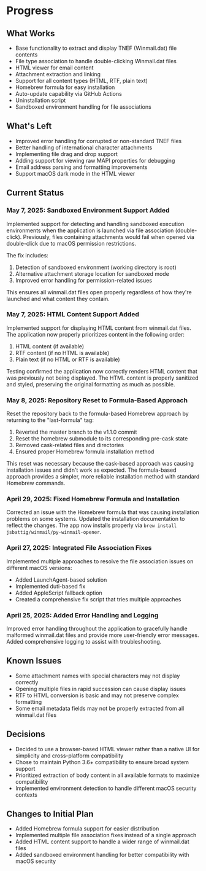 # Progress

## What Works

- Base functionality to extract and display TNEF (Winmail.dat) file contents
- File type association to handle double-clicking Winmail.dat files
- HTML viewer for email content
- Attachment extraction and linking
- Support for all content types (HTML, RTF, plain text)
- Homebrew formula for easy installation
- Auto-update capability via GitHub Actions
- Uninstallation script
- Sandboxed environment handling for file associations

## What's Left

- Improved error handling for corrupted or non-standard TNEF files
- Better handling of international character attachments
- Implementing file drag and drop support
- Adding support for viewing raw MAPI properties for debugging
- Email address parsing and formatting improvements
- Support macOS dark mode in the HTML viewer

## Current Status

### May 7, 2025: Sandboxed Environment Support Added

Implemented support for detecting and handling sandboxed execution environments when the application is launched via file association (double-click). Previously, files containing attachments would fail when opened via double-click due to macOS permission restrictions.

The fix includes:
1. Detection of sandboxed environment (working directory is root)
2. Alternative attachment storage location for sandboxed mode
3. Improved error handling for permission-related issues

This ensures all winmail.dat files open properly regardless of how they're launched and what content they contain.

### May 7, 2025: HTML Content Support Added

Implemented support for displaying HTML content from winmail.dat files. The application now properly prioritizes content in the following order:
1. HTML content (if available)
2. RTF content (if no HTML is available)
3. Plain text (if no HTML or RTF is available)

Testing confirmed the application now correctly renders HTML content that was previously not being displayed. The HTML content is properly sanitized and styled, preserving the original formatting as much as possible.

### May 8, 2025: Repository Reset to Formula-Based Approach

Reset the repository back to the formula-based Homebrew approach by returning to the "last-formula" tag:
1. Reverted the master branch to the v1.1.0 commit
2. Reset the homebrew submodule to its corresponding pre-cask state
3. Removed cask-related files and directories 
4. Ensured proper Homebrew formula installation method

This reset was necessary because the cask-based approach was causing installation issues and didn't work as expected. The formula-based approach provides a simpler, more reliable installation method with standard Homebrew commands.

### April 29, 2025: Fixed Homebrew Formula and Installation

Corrected an issue with the Homebrew formula that was causing installation problems on some systems. Updated the installation documentation to reflect the changes. The app now installs properly via `brew install jsbattig/winmail/py-winmail-opener`.

### April 27, 2025: Integrated File Association Fixes

Implemented multiple approaches to resolve the file association issues on different macOS versions:
- Added LaunchAgent-based solution
- Implemented duti-based fix
- Added AppleScript fallback option
- Created a comprehensive fix script that tries multiple approaches

### April 25, 2025: Added Error Handling and Logging

Improved error handling throughout the application to gracefully handle malformed winmail.dat files and provide more user-friendly error messages. Added comprehensive logging to assist with troubleshooting.

## Known Issues

- Some attachment names with special characters may not display correctly
- Opening multiple files in rapid succession can cause display issues
- RTF to HTML conversion is basic and may not preserve complex formatting
- Some email metadata fields may not be properly extracted from all winmail.dat files

## Decisions

- Decided to use a browser-based HTML viewer rather than a native UI for simplicity and cross-platform compatibility
- Chose to maintain Python 3.6+ compatibility to ensure broad system support
- Prioritized extraction of body content in all available formats to maximize compatibility
- Implemented environment detection to handle different macOS security contexts

## Changes to Initial Plan

- Added Homebrew formula support for easier distribution
- Implemented multiple file association fixes instead of a single approach
- Added HTML content support to handle a wider range of winmail.dat files
- Added sandboxed environment handling for better compatibility with macOS security
